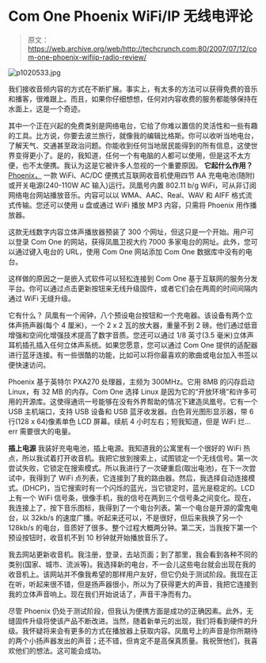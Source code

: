 # Com One Phoenix WiFi/IP 无线电评论

> 原文：<https://web.archive.org/web/http://techcrunch.com:80/2007/07/12/com-one-phoenix-wifiip-radio-review/>

![p1020533.jpg](img/df62a9a7d4d14380cdb96a7a8d21c62c.png)

我们接收音频内容的方式在不断扩展。事实上，有太多的方法可以获得免费的音乐和播客，很难跟上。而且，如果你仔细想想，任何对内容收费的服务都能够保持在水面上，这是一个奇迹。

其中一个正在兴起的免费类别是网络电台，它给了你难以置信的灵活性和一些有趣的工具。比方说，你要去波兰旅行，就像我的编辑比格斯。你可以收听当地电台，了解天气、交通甚至政治问题。你能收到任何当地居民能得到的所有信息，这使世界变得更小了。是的，我知道，任何一个有电脑的人都可以使用，但是这不太方便，也不太便携。我认为这是它被许多人忽视的一个重要原因。
 **它起什么作用？**
[Phoenix，](https://web.archive.org/web/20201028224427/https://crunchbase.com/organization/phoenix) 一款 WiFi、AC/DC 便携式互联网收音机使用四节 AA 充电电池(随附)或开关电源(240-110W AC 输入)运行。凤凰号内置 802.11 b/g WiFi，可从非订阅网络电台网站播放音乐。内容可以以 WMA、AAC、Real、WAV 和 AIFF 格式流式传输。您还可以使用 u 盘或通过 WiFi 播放 MP3 内容，只需将 Phoenix 用作播放器。

这款无线数字内容立体声播放器预装了 300 个网址，但这只是一个开始。用户可以登录 Com One 的网站，获得凤凰卫视大约 7000 多家电台的网址。此外，您可以通过键入电台的 URL，使用 Com One 网站添加 Com One 数据库中没有的电台。

这样做的原因之一是嵌入式软件可以轻松连接到 Com One 基于互联网的服务分发平台。你可以通过点击更新按钮来无线升级固件，或者它们会在两周的时间间隔内通过 WiFi 无缝升级。

它有什么？
凤凰有一个闹钟，八个预设电台按钮和一个充电器。该设备有两个立体声扬声器(每个 4 厘米)，一个 2 x 2 瓦的放大器，重量不到 2 磅。他们通过低音增强和空间化增强技术提高了数字音质。您还可以通过 1/8 英寸(3.5 毫米)立体声耳机插孔插入任何立体声系统。如果您愿意，您可以通过 Com One 提供的适配器进行蓝牙连接。有一些很酷的功能，比如可以将你最喜欢的歌曲或电台加入书签以便快速访问。

Phoenix 基于英特尔 PXA270 处理器，主频为 300MHz。它用 8MB 的闪存启动 Linux，有 32 MB 的内存。Com One 选择 Linux 是因为它的“开放环境”和许多可用的开源库。这使得通讯一号能够在没有外界帮助的情况下建造凤凰号。它有一个 USB 主机端口，支持 USB 设备和 USB 蓝牙收发器。白色背光图形显示器，带 6 行(128 x 64)像素单色 LCD 屏幕。续航 4 小时左右；短我知道，但是 WiFi 烂…err 需要很大的电量。

**插上电源**
我装好充电电池，插上电源。我知道我的公寓里有一个很好的 WiFi 热点，所以我试着打开收音机。我把它放到搜索上，试图锁定一个无线信号。第一次尝试失败，它锁定在搜索模式。所以我进行了一次硬重启(取出电池)，在下一次尝试中，我得到了 WiFi 点列表，它连接到了我的路由器。然后，我选择自动连接模式。(DHCP)，当它搜索时有一个闪烁的蓝光，当它锁定时，蓝光是稳定的。LCD 上有一个 WiFi 信号条，很像手机，我的信号在两到三个信号条之间变化。现在，我连接上了，按下音乐图标，我得到了一个电台列表。第一个电台是开源的雷鬼电台，以 32kb/s 的速度广播。听起来还可以，不是很好，但后来我换了另一个 128kb/s 的电台，音质好了很多。整个过程大概两分钟。第二天，当我按下第一个预设按钮时，收音机不到 10 秒钟就开始播放音乐了。

我去网站更新收音机。我注册，登录，去站页面；到了那里，我会看到各种不同的类别(国家、城市、流派等)。我选择新的电台，不一会儿这些电台就会出现在我的收音机上。该网站并不像我希望的那样用户友好，但它仍处于测试阶段。我现在正在听，听起来很不错，但是扬声器很小，所以为了获得更大的声音，我把它连接到我的立体声音响上。现在我们开始说话了，声音干净而有力。

尽管 Phoenix 仍处于测试阶段，但我认为便携方面是成功的正确因素。此外，无缝固件升级将使该产品不断改进。当然，随着新单元的出现，我们将看到硬件的升级。我怀疑将来会有更多的方式在播放器上获取内容。凤凰号上的声音是你所期待的两个小扬声器发出的声音；还不错，但肯定不是高保真质量。我祝贺他们，我喜欢他们的想法。这可能会成功。